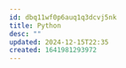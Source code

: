 ```yaml
---
id: dbq11wf0p6auq1q3dcvj5nk
title: Python
desc: ""
updated: 2024-12-15T22:35
created: 1641981293972
---
```


